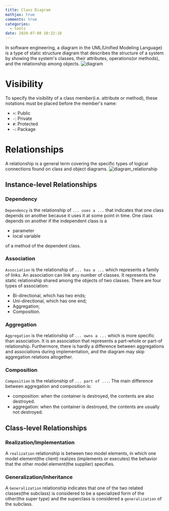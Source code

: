 ```yaml
---
title: Class Diagram
mathjax: true
comments: true
categories:
  - tools
date: 2020-07-08 10:32:18
---
```


In software engineering, a diagram in the UML(Unified Modeling Language) is a type of static structure diagram that describes the structure of a system by showing the system's classes, their attributes, operations(or methods), and the relationship among objects.
![diagram](https://github.com/yongcongwang/images/blob/master/blog/2020/diagram/diagram.png?raw=true)

<!-- more -->

# Visibility
To specify the visibility of a class member(i.e. attribute or method), these notations must be placed before the member's name:
- `+`: Public
- `-`: Private
- `#`: Protected
- `~`: Package

# Relationships
A relationship is a general term covering the specific types of logical connections found on class and object diagrams.
![diagram_relationship](https://github.com/yongcongwang/images/blob/master/blog/2020/diagram/diagram_relationship.png?raw=true)


## Instance-level Relationships

### Dependency
`Dependency` is the relationship of `... uses a ...` that indicates that one class depends on another because it uses it at some point in time. One class depends on another if the independent class is a
- parameter
- local variable

of a method of the dependent class.

### Association
`Association` is the relationship of `... has a ...` which represents a family of links. An association can link any number of classes. It represents the static relationship shared among the objects of two classes.
There are four types of association:
- Bi-directional, which has two ends;
- Uni-directional, which has one end;
- Aggregation;
- Composition.

### Aggregation
`Aggregation` is the relationship of `... owns a ...` which is more specific than association. It is an association that represents a part-whole or part-of relationship. Furthermore, there is hardly a difference between aggregations and associations during implementation, and the diagram may skip aggregation relations altogether.

### Composition
`Composition` is the relationship of `... part of ...`. The main difference between aggregation and composition is:  
- composition: when the container is destroyed, the contents are also destroyed.
- aggregation: when the container is destroyed, the contents are usually not destroyed.

## Class-level Relationships

### Realization/Implementation
A `realization` relationship is between two model elements, in which one model element(the client) realizes (implements or executes) the behavior that the other model element(the supplier) specifies.

### Generalization/Inheritance
A `Generalization` relationship indicates that one of the two related classes(the subclass) is considered to be a specialized form of the other(the super type) and the superclass is considered a `generalization` of the subclass.
